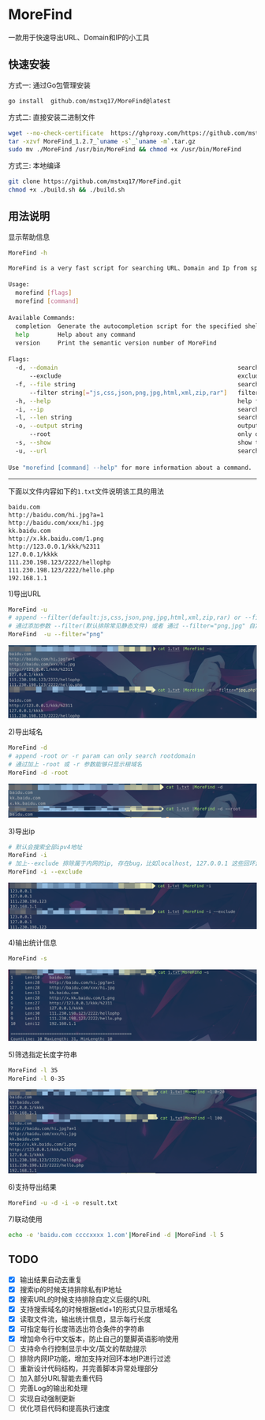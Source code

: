 # MoreFind
一款用于快速导出URL、Domain和IP的小工具


## 快速安装
方式一: 通过Go包管理安装
```bash
go install  github.com/mstxq17/MoreFind@latest
```
方式二: 直接安装二进制文件
```bash
wget --no-check-certificate  https://ghproxy.com/https://github.com/mstxq17/MoreFind/releases/download/v1.2.7/MoreFind_1.2.7_`uname -s`_`uname -m`.tar.gz
tar -xzvf MoreFind_1.2.7_`uname -s`_`uname -m`.tar.gz
sudo mv ./MoreFind /usr/bin/MoreFind && chmod +x /usr/bin/MoreFind
```

方式三: 本地编译
```bash
git clone https://github.com/mstxq17/MoreFind.git
chmod +x ./build.sh && ./build.sh
```

## 用法说明
显示帮助信息
```bash
MoreFind -h
```
```bash
MoreFind is a very fast script for searching URL、Domain and Ip from specified stream

Usage:
  morefind [flags]
  morefind [command]

Available Commands:
  completion  Generate the autocompletion script for the specified shell
  help        Help about any command
  version     Print the semantic version number of MoreFind

Flags:
  -d, --domain                                                   search domain from stdin or file(搜索域名)
      --exclude                                                  exclude internal/private segment of ip when searching ip(排除内网IP)
  -f, --file string                                              search the info in specified file(指定输入文件)
      --filter string[="js,css,json,png,jpg,html,xml,zip,rar"]   filter url with some useless ext(排除指定后缀的URL)
  -h, --help                                                     help for morefind
  -i, --ip                                                       search ip from stdin or file(搜索IP)
  -l, --len string                                               search specify the length of string, "-l 35" == "-l 0-35" (输出指定长度的行)
  -o, --output string                                            output the result to specified file(指定输出文件)
      --root                                                     only output the rootDomain when searching domain(只显示主域名)
  -s, --show                                                     show the length of each line and summaries(输出统计信息)
  -u, --url                                                      search url from stdin or file(搜索URL)

Use "morefind [command] --help" for more information about a command.


```

----

下面以文件内容如下的`1.txt`文件说明该工具的用法

```
baidu.com
http://baidu.com/hi.jpg?a=1
http://baidu.com/xxx/hi.jpg
kk.baidu.com
http://x.kk.baidu.com/1.png
http://123.0.0.1/kkk/%2311
127.0.0.1/kkkk
111.230.198.123/2222/hellophp
111.230.198.123/2222/hello.php
192.168.1.1
```

1)导出URL

```bash
MoreFind -u
# append --filter(default:js,css,json,png,jpg,html,xml,zip,rar) or --filter="png,jpg,xls,custom..."
# 通过添加参数 --filter(默认排除常见静态文件) 或者 通过 --filter="png,jpg" 自定义需要排除的后缀
MoreFind  -u --filter="png"
```

![image-20221221224536047](README.assets/image-20221221224536047.png)

2)导出域名

```bash
MoreFind -d
# append -root or -r param can only search rootdomain
# 通过加上 -root 或 -r 参数能够只显示根域名
MoreFind -d -root
```

![image-20221221224723254](README.assets/image-20221221224723254.png)

3)导出ip

```bash
# 默认会搜索全部ipv4地址
MoreFind -i
# 加上--exclude 排除属于内网的ip, 存在bug，比如localhost, 127.0.0.1 这些回环ip没排除
MoreFind -i --exclude
```

![image-20221221224936530](README.assets/image-20221221224936530.png)

4)输出统计信息

```bash
MoreFind -s
```

![image-20221221225135745](README.assets/image-20221221225135745.png)

5)筛选指定长度字符串

```bash
MoreFind -l 35 
MoreFind -l 0-35
```

![image-20221221225220822](README.assets/image-20221221225220822.png)

6)支持导出结果

```bash
MoreFind -u -d -i -o result.txt
```

7)联动使用

```bash
echo -e 'baidu.com ccccxxxx 1.com'|MoreFind -d |MoreFind -l 5  
```



## TODO

- [x] 输出结果自动去重复
- [x] 搜索ip的时候支持排除私有IP地址
- [x] 搜索URL的时候支持排除自定义后缀的URL
- [x] 支持搜索域名的时候根据etld+1的形式只显示根域名
- [x] 读取文件流，输出统计信息，显示每行长度
- [x] 可指定每行长度筛选出符合条件的字符串
- [x] 增加命令行中文版本，防止自己的蹩脚英语影响使用
- [ ] 支持命令行控制显示中文/英文的帮助提示
- [ ] 排除内网IP功能，增加支持对回环本地IP进行过滤
- [ ] 重新设计代码结构，并完善脚本异常处理部分
- [ ] 加入部分URL智能去重代码
- [ ] 完善Log的输出和处理
- [ ] 实现自动强制更新
- [ ] 优化项目代码和提高执行速度